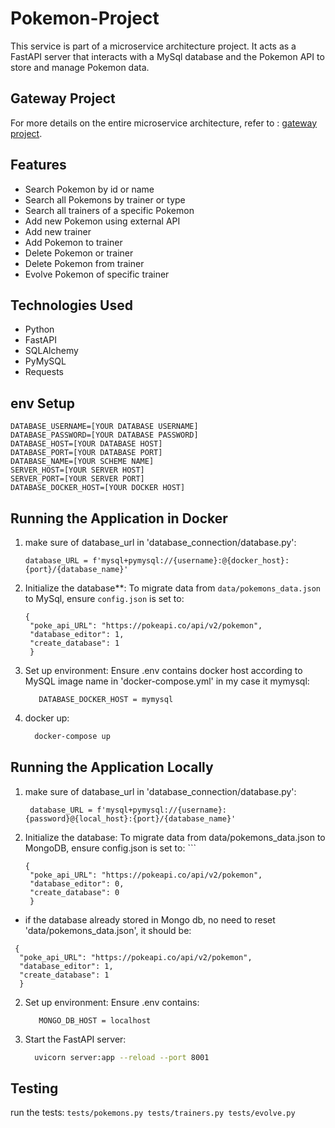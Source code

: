 # Pokemon-Project

This service is part of a microservice architecture project. It acts as a FastAPI server that interacts with a MySql database and the Pokemon API to store and manage Pokemon data. 

## Gateway Project
For more details on the entire microservice architecture, refer to :
[gateway project](https://github.com/Janamawasy/getaway-poke-service/tree/master).

## Features

- Search Pokemon by id or name
- Search all Pokemons by trainer or type
- Search all trainers of a specific Pokemon
- Add new Pokemon using external API
- Add new trainer
- Add Pokemon to trainer
- Delete Pokemon or trainer
- Delete Pokemon from trainer
- Evolve Pokemon of specific trainer

## Technologies Used

- Python
- FastAPI
- SQLAlchemy
- PyMySQL
- Requests


## env Setup

   ```
   DATABASE_USERNAME=[YOUR DATABASE USERNAME]
   DATABASE_PASSWORD=[YOUR DATABASE PASSWORD]
   DATABASE_HOST=[YOUR DATABASE HOST]
   DATABASE_PORT=[YOUR DATABASE PORT]
   DATABASE_NAME=[YOUR SCHEME NAME]
   SERVER_HOST=[YOUR SERVER HOST]
   SERVER_PORT=[YOUR SERVER PORT]
   DATABASE_DOCKER_HOST=[YOUR DOCKER HOST]
  ```

## Running the Application in Docker
1. make sure of database_url in 'database_connection/database.py':
   ```
   database_URL = f'mysql+pymysql://{username}:@{docker_host}:{port}/{database_name}'
   ```
2. Initialize the database**: To migrate data from `data/pokemons_data.json` to MySql, ensure `config.json` is set to:
   ```
   {
    "poke_api_URL": "https://pokeapi.co/api/v2/pokemon",
    "database_editor": 1,
    "create_database": 1
    }
   ```
3. Set up environment: Ensure .env contains docker host according to MySQL image name in 'docker-compose.yml' in my case it mymysql:
   ```
      DATABASE_DOCKER_HOST = mymysql
   ```

4. docker up:
    ```sh
      docker-compose up
    ```

## Running the Application Locally
1. make sure of database_url in 'database_connection/database.py':
   ```
    database_URL = f'mysql+pymysql://{username}:{password}@{local_host}:{port}/{database_name}'
   ```
1. Initialize the database: To migrate data from data/pokemons_data.json to MongoDB, ensure config.json is set to:   ```
   ```
   {
    "poke_api_URL": "https://pokeapi.co/api/v2/pokemon",
    "database_editor": 0,
    "create_database": 0
    }
   ```
  - if the database already stored in Mongo db, no need to reset 'data/pokemons_data.json', it should be:
  ```
   {
    "poke_api_URL": "https://pokeapi.co/api/v2/pokemon",
    "database_editor": 1,
    "create_database": 1
    }
   ```
2. Set up environment: Ensure .env contains:
   ```
      MONGO_DB_HOST = localhost
   ```

1. Start the FastAPI server:
    ```sh
      uvicorn server:app --reload --port 8001
    ```


## Testing

run the tests:
    ```
    tests/pokemons.py
    tests/trainers.py
    tests/evolve.py
    ```
